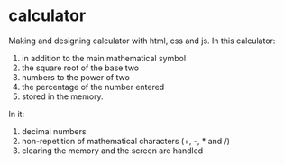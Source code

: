# calculator

Making and designing calculator with html, css and js.
In this calculator:
  1. in addition to the main mathematical symbol
  2. the square root of the base two
  3. numbers to the power of two
  4. the percentage of the number entered
  5. stored in the memory.

In it:
  1. decimal numbers
  2. non-repetition of mathematical characters (+, -, * and /)
  3. clearing the memory and the screen are handled
